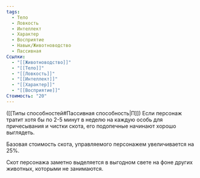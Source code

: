 ```yaml
---
tags:
  - Тело
  - Ловкость
  - Интеллект
  - Характер
  - Восприятие
  - Навык/Животноводство
  - Пассивная
Ссылки:
  - "[[Животноводство]]"
  - "[[Тело]]"
  - "[[Ловкость]]"
  - "[[Интеллект]]"
  - "[[Характер]]"
  - "[[Восприятие]]"
Стоимость: "20"
---
```

([[Типы способностей#Пассивная способность|П]]) Если персонаж тратит хотя бы по 2-5 минут в неделю на каждую особь для причесывания и чистки скота, его подопечные начинают хорошо выглядеть. 

Базовая стоимость скота, управляемого персонажем увеличивается на 25%. 

Скот персонажа заметно выделяется в выгодном свете на фоне других животных, которыми не занимаются. 